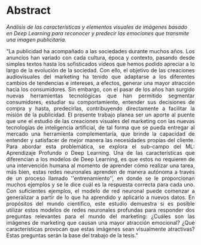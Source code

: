 # Abstract

_Análisis de las características y elementos visuales de imágenes basado en Deep Learning para reconocer y predecir las emociones que transmite una imagen publicitaria._

<p align="justify">
"La publicidad ha acompañado a las sociedades durante muchos años. Los anuncios han variado con cada cultura, época y contexto, pasando desde simples textos hasta los sofisticados videos que hemos podido apreciar a lo largo de la evolución de la sociedad. Con ello, el objetivo de las creaciones audiovisuales del marketing ha tenido que adaptarse a los diferentes cambios de tendencias e intereses, a efectos, generar una mayor atracción hacia los consumidores. Sin embargo, con el pasar de los años han surgido nuevas herramientas tecnológicas que han permitido segmentar consumidores, estudiar su comportamiento, entender sus decisiones de compra y hasta, predecirlas, contribuyendo directamente a facilitar la misión de la publicidad. El presente trabajo planea ser un aporte al puente que une el estudio de las creaciones visuales del marketing con las nuevas tecnologías de inteligencia artificial, de tal forma que se pueda entregar al mercado una herramienta complementaria, que brinde la capacidad de entender y satisfacer de mejor manera las necesidades propias del cliente. Para abordar esta problemática, se explora el sub-campo del ML: Aprendizaje Profundo o Deep Learning. Una de las características que diferencian a los modelos de Deep Learning, es que estos no requieren de una intervención humana al momento de aprender cómo realizar una tarea, más bien, estas redes neuronales aprenden de manera autónoma a través de un proceso llamado ''entrenamiento'', en donde se le proporcionan muchos ejemplos y se le dice cuál es la respuesta correcta para cada uno. Con suficientes ejemplos, el modelo de red neuronal puede comenzar a generalizar a partir de lo que ha aprendido y aplicarlo a nuevos datos. En propósitos del mundo científico, este estudio demuestra si es posible utilizar estos modelos de redes neuronales profundas para responder dos preguntas relevantes para el mundo del marketing: ¿Cuáles son las imágenes de marketing que causan una mayor atracción emocional? ¿Qué características provocan que estas imágenes sean visualmente atractivas? Estas preguntas serán la base del trabajo de la tesis."
</p>

